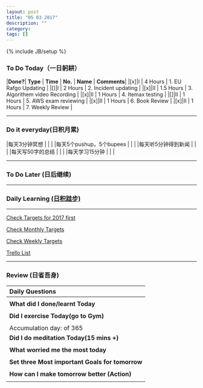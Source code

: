 ```yaml
---
layout: post
title: "05 03 2017"
description: ""
category: 
tags: []
---
```

{% include JB/setup %}


### To Do Today（一日躬耕）

|**Done?**| **Type** | **Time**   | **No.** | **Name** | **Comments**|
|[x]|I | 4 Hours      | 1. EU Rafgo Updating | 
|[]|I | 2 Hours      | 2. Incident updating	|
|[x]|II | 1.5  Hours  | 3. Algorithem video Recording	 |
|[x]|II | 1 Hours     | 4. Itemax testing	  |
|[]|II | 1 Hours     | 5. AWS exam reviewing  |
|[x]|II | 1 Hours     | 6. Book Review  |
|[x]|II | 1 Hours     | 7. Weekly Review  |

---

### Do it everyday(日积月累)

|每天3分钟冥想             | | 	  |
|每天5个pushup，5个bupees   | |     |
|每天听5分钟得到新闻      | |	  |
|每天写50字的总结			 | |    |
|每天学习15分钟            | |    |

---

### To Do Later (日后继续) 



---

### Daily Learning [(日积跬步)](https://yitianxu.github.io/2017/01/05/learning-summary)


---

[Check Targets for 2017 first](https://yitianxu.github.io/2016/12/30/resolution-for-2017)

[Check Monthly Targets](https://yitianxu.github.io/pages/monthly%20targets/Monthly)

[Check Weekly Targets](https://yitianxu.github.io/pages/weekly%20targets/Weekly%20Targets) 

[Trello List](https://trello.com/b/oYub62ID/goal-of-year-2016-2017)

---

### Review (日省吾身)

| Daily Questions                   |                                           
|:----------------------------------|
|                                   |
| **What did I done/learnt Today**| 
|    |
| **Did I exercise Today(go to Gym)**|          
|     |
| Accumulation day:  of 365   |
| **Did I do meditation Today(15 mins +)**|          
|     |
|**What worried me the most today**|
|                                |
|**Set three Most important Goals for tomorrow**|
|                                        |
|**How can I make tomorrow better (Action)**|
|                          |
